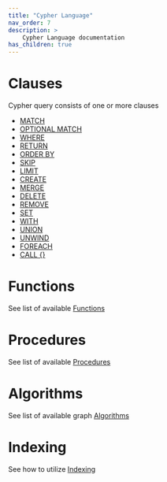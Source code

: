 ```yaml
---
title: "Cypher Language"
nav_order: 7
description: >
    Cypher Language documentation 
has_children: true
---
```


# Clauses

Cypher query consists of one or more clauses

* [MATCH](/cypher/match)
* [OPTIONAL MATCH](/cypher/optional_match)
* [WHERE](/cypher/where)
* [RETURN](/cypher/return)
* [ORDER BY](/cypher/order_by)
* [SKIP](/cypher/skip)
* [LIMIT](/cypher/limit)
* [CREATE](/cypher/create)
* [MERGE](/cypher/merge)
* [DELETE](/cypher/delete)
* [REMOVE](/cypher/remove)
* [SET](/cypher/set)
* [WITH](/cypher/with)
* [UNION](/cypher/union)
* [UNWIND](/cypher/unwind)
* [FOREACH](/cypher/foreach)
* [CALL {}](/cypher/call)

# Functions

See list of available [Functions](/cypher/functions)

# Procedures

See list of available [Procedures](/cypher/procedures)

# Algorithms

See list of available graph [Algorithms](/cypher/algorithms)

# Indexing

See how to utilize [Indexing](/cypher/indexing)
